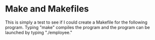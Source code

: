 # Make and Makefiles


This is simply a test to see if I could create a Makefile for the following program. Typing "make" compiles the program and the program can be launched by typing "./employee."
